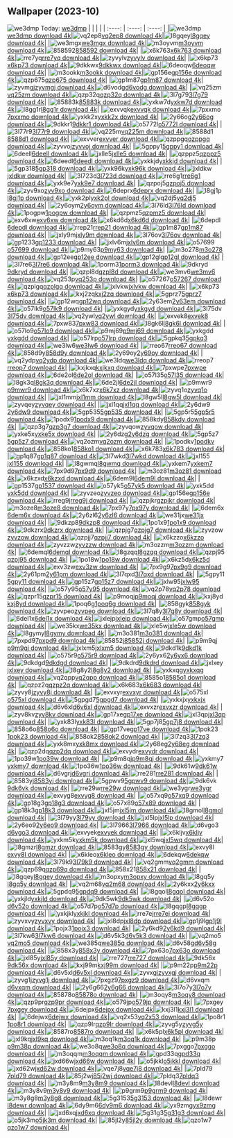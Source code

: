 ## Wallpaper (2023-10)
![we3dmp](https://w.wallhaven.cc/full/we/wallhaven-we3dmp.jpg) Today: [we3dmp](https://th.wallhaven.cc/small/we/we3dmp.jpg)
|      |      |      |
| :----: | :----: | :----: |
|![we3dmp](https://th.wallhaven.cc/small/we/we3dmp.jpg)[we3dmp download 4k](https://wallhaven.cc/w/we3dmp)|![vq2ep8](https://th.wallhaven.cc/small/vq/vq2ep8.jpg)[vq2ep8 download 4k](https://wallhaven.cc/w/vq2ep8)|![l8gqey](https://th.wallhaven.cc/small/l8/l8gqey.jpg)[l8gqey download 4k](https://wallhaven.cc/w/l8gqey)|
|![we3mgx](https://th.wallhaven.cc/small/we/we3mgx.jpg)[we3mgx download 4k](https://wallhaven.cc/w/we3mgx)|![m3oyvm](https://th.wallhaven.cc/small/m3/m3oyvm.jpg)[m3oyvm download 4k](https://wallhaven.cc/w/m3oyvm)|![858592](https://th.wallhaven.cc/small/85/858592.jpg)[858592 download 4k](https://wallhaven.cc/w/858592)|
|![x6k763](https://th.wallhaven.cc/small/x6/x6k763.jpg)[x6k763 download 4k](https://wallhaven.cc/w/x6k763)|![rre7yq](https://th.wallhaven.cc/small/rr/rre7yq.jpg)[rre7yq download 4k](https://wallhaven.cc/w/rre7yq)|![zyvylv](https://th.wallhaven.cc/small/zy/zyvylv.jpg)[zyvylv download 4k](https://wallhaven.cc/w/zyvylv)|
|![x6kp73](https://th.wallhaven.cc/small/x6/x6kp73.jpg)[x6kp73 download 4k](https://wallhaven.cc/w/x6kp73)|![9dkkwx](https://th.wallhaven.cc/small/9d/9dkkwx.jpg)[9dkkwx download 4k](https://wallhaven.cc/w/9dkkwx)|![6deoqw](https://th.wallhaven.cc/small/6d/6deoqw.jpg)[6deoqw download 4k](https://wallhaven.cc/w/6deoqw)|
|![m3ookk](https://th.wallhaven.cc/small/m3/m3ookk.jpg)[m3ookk download 4k](https://wallhaven.cc/w/m3ookk)|![gp156e](https://th.wallhaven.cc/small/gp/gp156e.jpg)[gp156e download 4k](https://wallhaven.cc/w/gp156e)|![qzp675](https://th.wallhaven.cc/small/qz/qzp675.jpg)[qzp675 download 4k](https://wallhaven.cc/w/qzp675)|
|![gp1m87](https://th.wallhaven.cc/small/gp/gp1m87.jpg)[gp1m87 download 4k](https://wallhaven.cc/w/gp1m87)|![zyvmgj](https://th.wallhaven.cc/small/zy/zyvmgj.jpg)[zyvmgj download 4k](https://wallhaven.cc/w/zyvmgj)|![d6vodg](https://th.wallhaven.cc/small/d6/d6vodg.jpg)[d6vodg download 4k](https://wallhaven.cc/w/d6vodg)|
|![vq25zm](https://th.wallhaven.cc/small/vq/vq25zm.jpg)[vq25zm download 4k](https://wallhaven.cc/w/vq25zm)|![qzp32q](https://th.wallhaven.cc/small/qz/qzp32q.jpg)[qzp32q download 4k](https://wallhaven.cc/w/qzp32q)|![3l7g79](https://th.wallhaven.cc/small/3l/3l7g79.jpg)[3l7g79 download 4k](https://wallhaven.cc/w/3l7g79)|
|![85883k](https://th.wallhaven.cc/small/85/85883k.jpg)[85883k download 4k](https://wallhaven.cc/w/85883k)|![yxkw7d](https://th.wallhaven.cc/small/yx/yxkw7d.jpg)[yxkw7d download 4k](https://wallhaven.cc/w/yxkw7d)|![l8gg1r](https://th.wallhaven.cc/small/l8/l8gg1r.jpg)[l8gg1r download 4k](https://wallhaven.cc/w/l8gg1r)|
|![exvvqk](https://th.wallhaven.cc/small/ex/exvvqk.jpg)[exvvqk download 4k](https://wallhaven.cc/w/exvvqk)|![7pxxmo](https://th.wallhaven.cc/small/7p/7pxxmo.jpg)[7pxxmo download 4k](https://wallhaven.cc/w/7pxxmo)|![yxkk2x](https://th.wallhaven.cc/small/yx/yxkk2x.jpg)[yxkk2x download 4k](https://wallhaven.cc/w/yxkk2x)|
|![2y66og](https://th.wallhaven.cc/small/2y/2y66og.jpg)[2y66og download 4k](https://wallhaven.cc/w/2y66og)|![9dkkr1](https://th.wallhaven.cc/small/9d/9dkkr1.jpg)[9dkkr1 download 4k](https://wallhaven.cc/w/9dkkr1)|![o5772l](https://th.wallhaven.cc/small/o5/o5772l.jpg)[o5772l download 4k](https://wallhaven.cc/w/o5772l)|
|![3l77r9](https://th.wallhaven.cc/small/3l/3l77r9.jpg)[3l77r9 download 4k](https://wallhaven.cc/w/3l77r9)|![vq225m](https://th.wallhaven.cc/small/vq/vq225m.jpg)[vq225m download 4k](https://wallhaven.cc/w/vq225m)|![8588d1](https://th.wallhaven.cc/small/85/8588d1.jpg)[8588d1 download 4k](https://wallhaven.cc/w/8588d1)|
|![exvver](https://th.wallhaven.cc/small/ex/exvver.jpg)[exvver download 4k](https://wallhaven.cc/w/exvver)|![qzppgq](https://th.wallhaven.cc/small/qz/qzppgq.jpg)[qzppgq download 4k](https://wallhaven.cc/w/qzppgq)|![zyvvoj](https://th.wallhaven.cc/small/zy/zyvvoj.jpg)[zyvvoj download 4k](https://wallhaven.cc/w/zyvvoj)|
|![5gppy1](https://th.wallhaven.cc/small/5g/5gppy1.jpg)[5gppy1 download 4k](https://wallhaven.cc/w/5gppy1)|![6deell](https://th.wallhaven.cc/small/6d/6deell.jpg)[6deell download 4k](https://wallhaven.cc/w/6deell)|![jxlle5](https://th.wallhaven.cc/small/jx/jxlle5.jpg)[jxlle5 download 4k](https://wallhaven.cc/w/jxlle5)|
|![qzppz5](https://th.wallhaven.cc/small/qz/qzppz5.jpg)[qzppz5 download 4k](https://wallhaven.cc/w/qzppz5)|![6deedl](https://th.wallhaven.cc/small/6d/6deedl.jpg)[6deedl download 4k](https://wallhaven.cc/w/6deedl)|![yxkkjd](https://th.wallhaven.cc/small/yx/yxkkjd.jpg)[yxkkjd download 4k](https://wallhaven.cc/w/yxkkjd)|
|![5gp318](https://th.wallhaven.cc/small/5g/5gp318.jpg)[5gp318 download 4k](https://wallhaven.cc/w/5gp318)|![yxk96k](https://th.wallhaven.cc/small/yx/yxk96k.jpg)[yxk96k download 4k](https://wallhaven.cc/w/yxk96k)|![jxldkw](https://th.wallhaven.cc/small/jx/jxldkw.jpg)[jxldkw download 4k](https://wallhaven.cc/w/jxldkw)|
|![3l723d](https://th.wallhaven.cc/small/3l/3l723d.jpg)[3l723d download 4k](https://wallhaven.cc/w/3l723d)|![rre6g1](https://th.wallhaven.cc/small/rr/rre6g1.jpg)[rre6g1 download 4k](https://wallhaven.cc/w/rre6g1)|![yxk9e7](https://th.wallhaven.cc/small/yx/yxk9e7.jpg)[yxk9e7 download 4k](https://wallhaven.cc/w/yxk9e7)|
|![qzpoj5](https://th.wallhaven.cc/small/qz/qzpoj5.jpg)[qzpoj5 download 4k](https://wallhaven.cc/w/qzpoj5)|![zyv9xo](https://th.wallhaven.cc/small/zy/zyv9xo.jpg)[zyv9xo download 4k](https://wallhaven.cc/w/zyv9xo)|![6deprx](https://th.wallhaven.cc/small/6d/6deprx.jpg)[6deprx download 4k](https://wallhaven.cc/w/6deprx)|
|![l8gj1p](https://th.wallhaven.cc/small/l8/l8gj1p.jpg)[l8gj1p download 4k](https://wallhaven.cc/w/l8gj1p)|![yxk2pl](https://th.wallhaven.cc/small/yx/yxk2pl.jpg)[yxk2pl download 4k](https://wallhaven.cc/w/yxk2pl)|![vq2dj5](https://th.wallhaven.cc/small/vq/vq2dj5.jpg)[vq2dj5 download 4k](https://wallhaven.cc/w/vq2dj5)|
|![2y6oym](https://th.wallhaven.cc/small/2y/2y6oym.jpg)[2y6oym download 4k](https://wallhaven.cc/w/2y6oym)|![3l76ld](https://th.wallhaven.cc/small/3l/3l76ld.jpg)[3l76ld download 4k](https://wallhaven.cc/w/3l76ld)|![1pogpw](https://th.wallhaven.cc/small/1p/1pogpw.jpg)[1pogpw download 4k](https://wallhaven.cc/w/1pogpw)|
|![qzpmz5](https://th.wallhaven.cc/small/qz/qzpmz5.jpg)[qzpmz5 download 4k](https://wallhaven.cc/w/qzpmz5)|![exv6xw](https://th.wallhaven.cc/small/ex/exv6xw.jpg)[exv6xw download 4k](https://wallhaven.cc/w/exv6xw)|![x6kd6d](https://th.wallhaven.cc/small/x6/x6kd6d.jpg)[x6kd6d download 4k](https://wallhaven.cc/w/x6kd6d)|
|![6depdl](https://th.wallhaven.cc/small/6d/6depdl.jpg)[6depdl download 4k](https://wallhaven.cc/w/6depdl)|![rrep21](https://th.wallhaven.cc/small/rr/rrep21.jpg)[rrep21 download 4k](https://wallhaven.cc/w/rrep21)|![gp1m87](https://th.wallhaven.cc/small/gp/gp1m87.jpg)[gp1m87 download 4k](https://wallhaven.cc/w/gp1m87)|
|![jxly9m](https://th.wallhaven.cc/small/jx/jxly9m.jpg)[jxly9m download 4k](https://wallhaven.cc/w/jxly9m)|![3l76ov](https://th.wallhaven.cc/small/3l/3l76ov.jpg)[3l76ov download 4k](https://wallhaven.cc/w/3l76ov)|![gp1233](https://th.wallhaven.cc/small/gp/gp1233.jpg)[gp1233 download 4k](https://wallhaven.cc/w/gp1233)|
|![jxlv6m](https://th.wallhaven.cc/small/jx/jxlv6m.jpg)[jxlv6m download 4k](https://wallhaven.cc/w/jxlv6m)|![o57699](https://th.wallhaven.cc/small/o5/o57699.jpg)[o57699 download 4k](https://wallhaven.cc/w/o57699)|![p9my63](https://th.wallhaven.cc/small/p9/p9my63.jpg)[p9my63 download 4k](https://wallhaven.cc/w/p9my63)|
|![m3o278](https://th.wallhaven.cc/small/m3/m3o278.jpg)[m3o278 download 4k](https://wallhaven.cc/w/m3o278)|![gp12ee](https://th.wallhaven.cc/small/gp/gp12ee.jpg)[gp12ee download 4k](https://wallhaven.cc/w/gp12ee)|![gp12gl](https://th.wallhaven.cc/small/gp/gp12gl.jpg)[gp12gl download 4k](https://wallhaven.cc/w/gp12gl)|
|![3l7re6](https://th.wallhaven.cc/small/3l/3l7re6.jpg)[3l7re6 download 4k](https://wallhaven.cc/w/3l7re6)|![1porm3](https://th.wallhaven.cc/small/1p/1porm3.jpg)[1porm3 download 4k](https://wallhaven.cc/w/1porm3)|![9dkryd](https://th.wallhaven.cc/small/9d/9dkryd.jpg)[9dkryd download 4k](https://wallhaven.cc/w/9dkryd)|
|![qzpl8d](https://th.wallhaven.cc/small/qz/qzpl8d.jpg)[qzpl8d download 4k](https://wallhaven.cc/w/qzpl8d)|![we3mv6](https://th.wallhaven.cc/small/we/we3mv6.jpg)[we3mv6 download 4k](https://wallhaven.cc/w/we3mv6)|![vq253p](https://th.wallhaven.cc/small/vq/vq253p.jpg)[vq253p download 4k](https://wallhaven.cc/w/vq253p)|
|![o57267](https://th.wallhaven.cc/small/o5/o57267.jpg)[o57267 download 4k](https://wallhaven.cc/w/o57267)|![qzplgq](https://th.wallhaven.cc/small/qz/qzplgq.jpg)[qzplgq download 4k](https://wallhaven.cc/w/qzplgq)|![jxlvkw](https://th.wallhaven.cc/small/jx/jxlvkw.jpg)[jxlvkw download 4k](https://wallhaven.cc/w/jxlvkw)|
|![x6kp73](https://th.wallhaven.cc/small/x6/x6kp73.jpg)[x6kp73 download 4k](https://wallhaven.cc/w/x6kp73)|![kxj2zq](https://th.wallhaven.cc/small/kx/kxj2zq.jpg)[kxj2zq download 4k](https://wallhaven.cc/w/kxj2zq)|![5gprz7](https://th.wallhaven.cc/small/5g/5gprz7.jpg)[5gprz7 download 4k](https://wallhaven.cc/w/5gprz7)|
|![gp12wq](https://th.wallhaven.cc/small/gp/gp12wq.jpg)[gp12wq download 4k](https://wallhaven.cc/w/gp12wq)|![2y63em](https://th.wallhaven.cc/small/2y/2y63em.jpg)[2y63em download 4k](https://wallhaven.cc/w/2y63em)|![o57lk9](https://th.wallhaven.cc/small/o5/o57lk9.jpg)[o57lk9 download 4k](https://wallhaven.cc/w/o57lk9)|
|![yxkgyd](https://th.wallhaven.cc/small/yx/yxkgyd.jpg)[yxkgyd download 4k](https://wallhaven.cc/w/yxkgyd)|![3l75dv](https://th.wallhaven.cc/small/3l/3l75dv.jpg)[3l75dv download 4k](https://wallhaven.cc/w/3l75dv)|![vq2ywl](https://th.wallhaven.cc/small/vq/vq2ywl.jpg)[vq2ywl download 4k](https://wallhaven.cc/w/vq2ywl)|
|![exvek8](https://th.wallhaven.cc/small/ex/exvek8.jpg)[exvek8 download 4k](https://wallhaven.cc/w/exvek8)|![7pxw83](https://th.wallhaven.cc/small/7p/7pxw83.jpg)[7pxw83 download 4k](https://wallhaven.cc/w/7pxw83)|![l8gk6l](https://th.wallhaven.cc/small/l8/l8gk6l.jpg)[l8gk6l download 4k](https://wallhaven.cc/w/l8gk6l)|
|![o57lo9](https://th.wallhaven.cc/small/o5/o57lo9.jpg)[o57lo9 download 4k](https://wallhaven.cc/w/o57lo9)|![p9mj69](https://th.wallhaven.cc/small/p9/p9mj69.jpg)[p9mj69 download 4k](https://wallhaven.cc/w/p9mj69)|![yxkgdd](https://th.wallhaven.cc/small/yx/yxkgdd.jpg)[yxkgdd download 4k](https://wallhaven.cc/w/yxkgdd)|
|![o57lrp](https://th.wallhaven.cc/small/o5/o57lrp.jpg)[o57lrp download 4k](https://wallhaven.cc/w/o57lrp)|![5gpkq3](https://th.wallhaven.cc/small/5g/5gpkq3.jpg)[5gpkq3 download 4k](https://wallhaven.cc/w/5gpkq3)|![we3lw6](https://th.wallhaven.cc/small/we/we3lw6.jpg)[we3lw6 download 4k](https://wallhaven.cc/w/we3lw6)|
|![rreo67](https://th.wallhaven.cc/small/rr/rreo67.jpg)[rreo67 download 4k](https://wallhaven.cc/w/rreo67)|![858d9y](https://th.wallhaven.cc/small/85/858d9y.jpg)[858d9y download 4k](https://wallhaven.cc/w/858d9y)|![2y69oy](https://th.wallhaven.cc/small/2y/2y69oy.jpg)[2y69oy download 4k](https://wallhaven.cc/w/2y69oy)|
|![vq2ydp](https://th.wallhaven.cc/small/vq/vq2ydp.jpg)[vq2ydp download 4k](https://wallhaven.cc/w/vq2ydp)|![we3ldq](https://th.wallhaven.cc/small/we/we3ldq.jpg)[we3ldq download 4k](https://wallhaven.cc/w/we3ldq)|![rreop7](https://th.wallhaven.cc/small/rr/rreop7.jpg)[rreop7 download 4k](https://wallhaven.cc/w/rreop7)|
|![kxjkxq](https://th.wallhaven.cc/small/kx/kxjkxq.jpg)[kxjkxq download 4k](https://wallhaven.cc/w/kxjkxq)|![7pxwpe](https://th.wallhaven.cc/small/7p/7pxwpe.jpg)[7pxwpe download 4k](https://wallhaven.cc/w/7pxwpe)|![6de2ol](https://th.wallhaven.cc/small/6d/6de2ol.jpg)[6de2ol download 4k](https://wallhaven.cc/w/6de2ol)|
|![o57l35](https://th.wallhaven.cc/small/o5/o57l35.jpg)[o57l35 download 4k](https://wallhaven.cc/w/o57l35)|![l8gk3q](https://th.wallhaven.cc/small/l8/l8gk3q.jpg)[l8gk3q download 4k](https://wallhaven.cc/w/l8gk3q)|![6de2jl](https://th.wallhaven.cc/small/6d/6de2jl.jpg)[6de2jl download 4k](https://wallhaven.cc/w/6de2jl)|
|![p9mwr9](https://th.wallhaven.cc/small/p9/p9mwr9.jpg)[p9mwr9 download 4k](https://wallhaven.cc/w/p9mwr9)|![x6k7xz](https://th.wallhaven.cc/small/x6/x6k7xz.jpg)[x6k7xz download 4k](https://wallhaven.cc/w/x6k7xz)|![zyvq1o](https://th.wallhaven.cc/small/zy/zyvq1o.jpg)[zyvq1o download 4k](https://wallhaven.cc/w/zyvq1o)|
|![jxl1mm](https://th.wallhaven.cc/small/jx/jxl1mm.jpg)[jxl1mm download 4k](https://wallhaven.cc/w/jxl1mm)|![l8gw5l](https://th.wallhaven.cc/small/l8/l8gw5l.jpg)[l8gw5l download 4k](https://wallhaven.cc/w/l8gw5l)|![zyvqey](https://th.wallhaven.cc/small/zy/zyvqey.jpg)[zyvqey download 4k](https://wallhaven.cc/w/zyvqey)|
|![jxl1qq](https://th.wallhaven.cc/small/jx/jxl1qq.jpg)[jxl1qq download 4k](https://wallhaven.cc/w/jxl1qq)|![2y6dw9](https://th.wallhaven.cc/small/2y/2y6dw9.jpg)[2y6dw9 download 4k](https://wallhaven.cc/w/2y6dw9)|![5gp535](https://th.wallhaven.cc/small/5g/5gp535.jpg)[5gp535 download 4k](https://wallhaven.cc/w/5gp535)|
|![5gp5r5](https://th.wallhaven.cc/small/5g/5gp5r5.jpg)[5gp5r5 download 4k](https://wallhaven.cc/w/5gp5r5)|![1podx9](https://th.wallhaven.cc/small/1p/1podx9.jpg)[1podx9 download 4k](https://wallhaven.cc/w/1podx9)|![858kdy](https://th.wallhaven.cc/small/85/858kdy.jpg)[858kdy download 4k](https://wallhaven.cc/w/858kdy)|
|![qzp3g7](https://th.wallhaven.cc/small/qz/qzp3g7.jpg)[qzp3g7 download 4k](https://wallhaven.cc/w/qzp3g7)|![zyvqow](https://th.wallhaven.cc/small/zy/zyvqow.jpg)[zyvqow download 4k](https://wallhaven.cc/w/zyvqow)|![yxke5x](https://th.wallhaven.cc/small/yx/yxke5x.jpg)[yxke5x download 4k](https://wallhaven.cc/w/yxke5x)|
|![2y6dzg](https://th.wallhaven.cc/small/2y/2y6dzg.jpg)[2y6dzg download 4k](https://wallhaven.cc/w/2y6dzg)|![5gp5z7](https://th.wallhaven.cc/small/5g/5gp5z7.jpg)[5gp5z7 download 4k](https://wallhaven.cc/w/5gp5z7)|![vq2ozm](https://th.wallhaven.cc/small/vq/vq2ozm.jpg)[vq2ozm download 4k](https://wallhaven.cc/w/vq2ozm)|
|![1podkv](https://th.wallhaven.cc/small/1p/1podkv.jpg)[1podkv download 4k](https://wallhaven.cc/w/1podkv)|![858ko1](https://th.wallhaven.cc/small/85/858ko1.jpg)[858ko1 download 4k](https://wallhaven.cc/w/858ko1)|![x6k783](https://th.wallhaven.cc/small/x6/x6k783.jpg)[x6k783 download 4k](https://wallhaven.cc/w/x6k783)|
|![gp1q87](https://th.wallhaven.cc/small/gp/gp1q87.jpg)[gp1q87 download 4k](https://wallhaven.cc/w/gp1q87)|![3l7wkd](https://th.wallhaven.cc/small/3l/3l7wkd.jpg)[3l7wkd download 4k](https://wallhaven.cc/w/3l7wkd)|![jxl155](https://th.wallhaven.cc/small/jx/jxl155.jpg)[jxl155 download 4k](https://wallhaven.cc/w/jxl155)|
|![l8gwmq](https://th.wallhaven.cc/small/l8/l8gwmq.jpg)[l8gwmq download 4k](https://wallhaven.cc/w/l8gwmq)|![yxkem7](https://th.wallhaven.cc/small/yx/yxkem7.jpg)[yxkem7 download 4k](https://wallhaven.cc/w/yxkem7)|![7px9d9](https://th.wallhaven.cc/small/7p/7px9d9.jpg)[7px9d9 download 4k](https://wallhaven.cc/w/7px9d9)|
|![m3oz81](https://th.wallhaven.cc/small/m3/m3oz81.jpg)[m3oz81 download 4k](https://wallhaven.cc/w/m3oz81)|![x6kzxd](https://th.wallhaven.cc/small/x6/x6kzxd.jpg)[x6kzxd download 4k](https://wallhaven.cc/w/x6kzxd)|![6dem9l](https://th.wallhaven.cc/small/6d/6dem9l.jpg)[6dem9l download 4k](https://wallhaven.cc/w/6dem9l)|
|![gp1537](https://th.wallhaven.cc/small/gp/gp1537.jpg)[gp1537 download 4k](https://wallhaven.cc/w/gp1537)|![o57yk5](https://th.wallhaven.cc/small/o5/o57yk5.jpg)[o57yk5 download 4k](https://wallhaven.cc/w/o57yk5)|![yxk5dd](https://th.wallhaven.cc/small/yx/yxk5dd.jpg)[yxk5dd download 4k](https://wallhaven.cc/w/yxk5dd)|
|![zyvzeo](https://th.wallhaven.cc/small/zy/zyvzeo.jpg)[zyvzeo download 4k](https://wallhaven.cc/w/zyvzeo)|![gp156e](https://th.wallhaven.cc/small/gp/gp156e.jpg)[gp156e download 4k](https://wallhaven.cc/w/gp156e)|![rreg9j](https://th.wallhaven.cc/small/rr/rreg9j.jpg)[rreg9j download 4k](https://wallhaven.cc/w/rreg9j)|
|![qzpjkr](https://th.wallhaven.cc/small/qz/qzpjkr.jpg)[qzpjkr download 4k](https://wallhaven.cc/w/qzpjkr)|![m3oze8](https://th.wallhaven.cc/small/m3/m3oze8.jpg)[m3oze8 download 4k](https://wallhaven.cc/w/m3oze8)|![7px97y](https://th.wallhaven.cc/small/7p/7px97y.jpg)[7px97y download 4k](https://wallhaven.cc/w/7px97y)|
|![6dem6x](https://th.wallhaven.cc/small/6d/6dem6x.jpg)[6dem6x download 4k](https://wallhaven.cc/w/6dem6x)|![2y6zl6](https://th.wallhaven.cc/small/2y/2y6zl6.jpg)[2y6zl6 download 4k](https://wallhaven.cc/w/2y6zl6)|![we31jx](https://th.wallhaven.cc/small/we/we31jx.jpg)[we31jx download 4k](https://wallhaven.cc/w/we31jx)|
|![9dkzp8](https://th.wallhaven.cc/small/9d/9dkzp8.jpg)[9dkzp8 download 4k](https://wallhaven.cc/w/9dkzp8)|![1po1x9](https://th.wallhaven.cc/small/1p/1po1x9.jpg)[1po1x9 download 4k](https://wallhaven.cc/w/1po1x9)|![9dkzrx](https://th.wallhaven.cc/small/9d/9dkzrx.jpg)[9dkzrx download 4k](https://wallhaven.cc/w/9dkzrx)|
|![qzpjg7](https://th.wallhaven.cc/small/qz/qzpjg7.jpg)[qzpjg7 download 4k](https://wallhaven.cc/w/qzpjg7)|![zyvzow](https://th.wallhaven.cc/small/zy/zyvzow.jpg)[zyvzow download 4k](https://wallhaven.cc/w/zyvzow)|![qzpjj7](https://th.wallhaven.cc/small/qz/qzpjj7.jpg)[qzpjj7 download 4k](https://wallhaven.cc/w/qzpjj7)|
|![x6kzzo](https://th.wallhaven.cc/small/x6/x6kzzo.jpg)[x6kzzo download 4k](https://wallhaven.cc/w/x6kzzo)|![zyvzzw](https://th.wallhaven.cc/small/zy/zyvzzw.jpg)[zyvzzw download 4k](https://wallhaven.cc/w/zyvzzw)|![m3ozzm](https://th.wallhaven.cc/small/m3/m3ozzm.jpg)[m3ozzm download 4k](https://wallhaven.cc/w/m3ozzm)|
|![6demql](https://th.wallhaven.cc/small/6d/6demql.jpg)[6demql download 4k](https://wallhaven.cc/w/6demql)|![l8gzqq](https://th.wallhaven.cc/small/l8/l8gzqq.jpg)[l8gzqq download 4k](https://wallhaven.cc/w/l8gzqq)|![qzpj95](https://th.wallhaven.cc/small/qz/qzpj95.jpg)[qzpj95 download 4k](https://wallhaven.cc/w/qzpj95)|
|![1po18w](https://th.wallhaven.cc/small/1p/1po18w.jpg)[1po18w download 4k](https://wallhaven.cc/w/1po18w)|![x6kz5d](https://th.wallhaven.cc/small/x6/x6kz5d.jpg)[x6kz5d download 4k](https://wallhaven.cc/w/x6kz5d)|![exv3zw](https://th.wallhaven.cc/small/ex/exv3zw.jpg)[exv3zw download 4k](https://wallhaven.cc/w/exv3zw)|
|![7px9g9](https://th.wallhaven.cc/small/7p/7px9g9.jpg)[7px9g9 download 4k](https://wallhaven.cc/w/7px9g9)|![2y61pm](https://th.wallhaven.cc/small/2y/2y61pm.jpg)[2y61pm download 4k](https://wallhaven.cc/w/2y61pm)|![3l7qxd](https://th.wallhaven.cc/small/3l/3l7qxd.jpg)[3l7qxd download 4k](https://wallhaven.cc/w/3l7qxd)|
|![5gpy11](https://th.wallhaven.cc/small/5g/5gpy11.jpg)[5gpy11 download 4k](https://wallhaven.cc/w/5gpy11)|![gp15z7](https://th.wallhaven.cc/small/gp/gp15z7.jpg)[gp15z7 download 4k](https://wallhaven.cc/w/gp15z7)|![jxlw95](https://th.wallhaven.cc/small/jx/jxlw95.jpg)[jxlw95 download 4k](https://wallhaven.cc/w/jxlw95)|
|![o57y95](https://th.wallhaven.cc/small/o5/o57y95.jpg)[o57y95 download 4k](https://wallhaven.cc/w/o57y95)|![vq2p78](https://th.wallhaven.cc/small/vq/vq2p78.jpg)[vq2p78 download 4k](https://wallhaven.cc/w/vq2p78)|![qzpr15](https://th.wallhaven.cc/small/qz/qzpr15.jpg)[qzpr15 download 4k](https://wallhaven.cc/w/qzpr15)|
|![p9moqj](https://th.wallhaven.cc/small/p9/p9moqj.jpg)[p9moqj download 4k](https://wallhaven.cc/w/p9moqj)|![kxj8yd](https://th.wallhaven.cc/small/kx/kxj8yd.jpg)[kxj8yd download 4k](https://wallhaven.cc/w/kxj8yd)|![1poq6g](https://th.wallhaven.cc/small/1p/1poq6g.jpg)[1poq6g download 4k](https://wallhaven.cc/w/1poq6g)|
|![858gyk](https://th.wallhaven.cc/small/85/858gyk.jpg)[858gyk download 4k](https://wallhaven.cc/w/858gyk)|![zyvpeo](https://th.wallhaven.cc/small/zy/zyvpeo.jpg)[zyvpeo download 4k](https://wallhaven.cc/w/zyvpeo)|![3l7q8y](https://th.wallhaven.cc/small/3l/3l7q8y.jpg)[3l7q8y download 4k](https://wallhaven.cc/w/3l7q8y)|
|![6del1x](https://th.wallhaven.cc/small/6d/6del1x.jpg)[6del1x download 4k](https://wallhaven.cc/w/6del1x)|![jxlejp](https://th.wallhaven.cc/small/jx/jxlejp.jpg)[jxlejp download 4k](https://wallhaven.cc/w/jxlejp)|![o57gmp](https://th.wallhaven.cc/small/o5/o57gmp.jpg)[o57gmp download 4k](https://wallhaven.cc/w/o57gmp)|
|![we35kx](https://th.wallhaven.cc/small/we/we35kx.jpg)[we35kx download 4k](https://wallhaven.cc/w/we35kx)|![jxle5w](https://th.wallhaven.cc/small/jx/jxle5w.jpg)[jxle5w download 4k](https://wallhaven.cc/w/jxle5w)|![l8gymy](https://th.wallhaven.cc/small/l8/l8gymy.jpg)[l8gymy download 4k](https://wallhaven.cc/w/l8gymy)|
|![m3o381](https://th.wallhaven.cc/small/m3/m3o381.jpg)[m3o381 download 4k](https://wallhaven.cc/w/m3o381)|![7pxpd9](https://th.wallhaven.cc/small/7p/7pxpd9.jpg)[7pxpd9 download 4k](https://wallhaven.cc/w/7pxpd9)|![85852j](https://th.wallhaven.cc/small/85/85852j.jpg)[85852j download 4k](https://wallhaven.cc/w/85852j)|
|![p9m9qj](https://th.wallhaven.cc/small/p9/p9m9qj.jpg)[p9m9qj download 4k](https://wallhaven.cc/w/p9m9qj)|![jxlxm5](https://th.wallhaven.cc/small/jx/jxlxm5.jpg)[jxlxm5 download 4k](https://wallhaven.cc/w/jxlxm5)|![9dkd1k](https://th.wallhaven.cc/small/9d/9dkd1k.jpg)[9dkd1k download 4k](https://wallhaven.cc/w/9dkd1k)|
|![o575r9](https://th.wallhaven.cc/small/o5/o575r9.jpg)[o575r9 download 4k](https://wallhaven.cc/w/o575r9)|![2y6yx6](https://th.wallhaven.cc/small/2y/2y6yx6.jpg)[2y6yx6 download 4k](https://wallhaven.cc/w/2y6yx6)|![9dkdgd](https://th.wallhaven.cc/small/9d/9dkdgd.jpg)[9dkdgd download 4k](https://wallhaven.cc/w/9dkdgd)|
|![9dkdrd](https://th.wallhaven.cc/small/9d/9dkdrd.jpg)[9dkdrd download 4k](https://wallhaven.cc/w/9dkdrd)|![jxlxey](https://th.wallhaven.cc/small/jx/jxlxey.jpg)[jxlxey download 4k](https://wallhaven.cc/w/jxlxey)|![l8g8y2](https://th.wallhaven.cc/small/l8/l8g8y2.jpg)[l8g8y2 download 4k](https://wallhaven.cc/w/l8g8y2)|
|![yxkxqg](https://th.wallhaven.cc/small/yx/yxkxqg.jpg)[yxkxqg download 4k](https://wallhaven.cc/w/yxkxqg)|![vq2qpp](https://th.wallhaven.cc/small/vq/vq2qpp.jpg)[vq2qpp download 4k](https://wallhaven.cc/w/vq2qpp)|![8585o1](https://th.wallhaven.cc/small/85/8585o1.jpg)[8585o1 download 4k](https://wallhaven.cc/w/8585o1)|
|![qzpz2q](https://th.wallhaven.cc/small/qz/qzpz2q.jpg)[qzpz2q download 4k](https://wallhaven.cc/w/qzpz2q)|![x6k683](https://th.wallhaven.cc/small/x6/x6k683.jpg)[x6k683 download 4k](https://wallhaven.cc/w/x6k683)|![zyvy8j](https://th.wallhaven.cc/small/zy/zyvy8j.jpg)[zyvy8j download 4k](https://wallhaven.cc/w/zyvy8j)|
|![exvxyr](https://th.wallhaven.cc/small/ex/exvxyr.jpg)[exvxyr download 4k](https://wallhaven.cc/w/exvxyr)|![o575xl](https://th.wallhaven.cc/small/o5/o575xl.jpg)[o575xl download 4k](https://wallhaven.cc/w/o575xl)|![5gpgd7](https://th.wallhaven.cc/small/5g/5gpgd7.jpg)[5gpgd7 download 4k](https://wallhaven.cc/w/5gpgd7)|
|![yxkxjx](https://th.wallhaven.cc/small/yx/yxkxjx.jpg)[yxkxjx download 4k](https://wallhaven.cc/w/yxkxjx)|![d6v6xl](https://th.wallhaven.cc/small/d6/d6v6xl.jpg)[d6v6xl download 4k](https://wallhaven.cc/w/d6v6xl)|![exvxzr](https://th.wallhaven.cc/small/ex/exvxzr.jpg)[exvxzr download 4k](https://wallhaven.cc/w/exvxzr)|
|![zyv8kv](https://th.wallhaven.cc/small/zy/zyv8kv.jpg)[zyv8kv download 4k](https://wallhaven.cc/w/zyv8kv)|![gp17xe](https://th.wallhaven.cc/small/gp/gp17xe.jpg)[gp17xe download 4k](https://wallhaven.cc/w/gp17xe)|![jxl3qp](https://th.wallhaven.cc/small/jx/jxl3qp.jpg)[jxl3qp download 4k](https://wallhaven.cc/w/jxl3qp)|
|![yxk83l](https://th.wallhaven.cc/small/yx/yxk83l.jpg)[yxk83l download 4k](https://wallhaven.cc/w/yxk83l)|![5gp7j8](https://th.wallhaven.cc/small/5g/5gp7j8.jpg)[5gp7j8 download 4k](https://wallhaven.cc/w/5gp7j8)|![858o6o](https://th.wallhaven.cc/small/85/858o6o.jpg)[858o6o download 4k](https://wallhaven.cc/w/858o6o)|
|![gp17ve](https://th.wallhaven.cc/small/gp/gp17ve.jpg)[gp17ve download 4k](https://wallhaven.cc/w/gp17ve)|![1pok23](https://th.wallhaven.cc/small/1p/1pok23.jpg)[1pok23 download 4k](https://wallhaven.cc/w/1pok23)|![858ok2](https://th.wallhaven.cc/small/85/858ok2.jpg)[858ok2 download 4k](https://wallhaven.cc/w/858ok2)|
|![3l7zq3](https://th.wallhaven.cc/small/3l/3l7zq3.jpg)[3l7zq3 download 4k](https://wallhaven.cc/w/3l7zq3)|![yxk8mx](https://th.wallhaven.cc/small/yx/yxk8mx.jpg)[yxk8mx download 4k](https://wallhaven.cc/w/yxk8mx)|![2y68eg](https://th.wallhaven.cc/small/2y/2y68eg.jpg)[2y68eg download 4k](https://wallhaven.cc/w/2y68eg)|
|![qzp2dq](https://th.wallhaven.cc/small/qz/qzp2dq.jpg)[qzp2dq download 4k](https://wallhaven.cc/w/qzp2dq)|![exvydr](https://th.wallhaven.cc/small/ex/exvydr.jpg)[exvydr download 4k](https://wallhaven.cc/w/exvydr)|![1po39w](https://th.wallhaven.cc/small/1p/1po39w.jpg)[1po39w download 4k](https://wallhaven.cc/w/1po39w)|
|![p9m8qj](https://th.wallhaven.cc/small/p9/p9m8qj.jpg)[p9m8qj download 4k](https://wallhaven.cc/w/p9m8qj)|![yxkmy7](https://th.wallhaven.cc/small/yx/yxkmy7.jpg)[yxkmy7 download 4k](https://wallhaven.cc/w/yxkmy7)|![1po36w](https://th.wallhaven.cc/small/1p/1po36w.jpg)[1po36w download 4k](https://wallhaven.cc/w/1po36w)|
|![9dk61w](https://th.wallhaven.cc/small/9d/9dk61w.jpg)[9dk61w download 4k](https://wallhaven.cc/w/9dk61w)|![d6vgrj](https://th.wallhaven.cc/small/d6/d6vgrj.jpg)[d6vgrj download 4k](https://wallhaven.cc/w/d6vgrj)|![rre281](https://th.wallhaven.cc/small/rr/rre281.jpg)[rre281 download 4k](https://wallhaven.cc/w/rre281)|
|![8583yj](https://th.wallhaven.cc/small/85/8583yj.jpg)[8583yj download 4k](https://wallhaven.cc/w/8583yj)|![5gpwv9](https://th.wallhaven.cc/small/5g/5gpwv9.jpg)[5gpwv9 download 4k](https://wallhaven.cc/w/5gpwv9)|![9dk6vk](https://th.wallhaven.cc/small/9d/9dk6vk.jpg)[9dk6vk download 4k](https://wallhaven.cc/w/9dk6vk)|
|![rre29w](https://th.wallhaven.cc/small/rr/rre29w.jpg)[rre29w download 4k](https://wallhaven.cc/w/rre29w)|![we3ygr](https://th.wallhaven.cc/small/we/we3ygr.jpg)[we3ygr download 4k](https://wallhaven.cc/w/we3ygr)|![exvyg8](https://th.wallhaven.cc/small/ex/exvyg8.jpg)[exvyg8 download 4k](https://wallhaven.cc/w/exvyg8)|
|![o57xq9](https://th.wallhaven.cc/small/o5/o57xq9.jpg)[o57xq9 download 4k](https://wallhaven.cc/w/o57xq9)|![gp18g3](https://th.wallhaven.cc/small/gp/gp18g3.jpg)[gp18g3 download 4k](https://wallhaven.cc/w/gp18g3)|![o57x89](https://th.wallhaven.cc/small/o5/o57x89.jpg)[o57x89 download 4k](https://wallhaven.cc/w/o57x89)|
|![gp18k3](https://th.wallhaven.cc/small/gp/gp18k3.jpg)[gp18k3 download 4k](https://wallhaven.cc/w/gp18k3)|![jxl5jm](https://th.wallhaven.cc/small/jx/jxl5jm.jpg)[jxl5jm download 4k](https://wallhaven.cc/w/jxl5jm)|![l8gmol](https://th.wallhaven.cc/small/l8/l8gmol.jpg)[l8gmol download 4k](https://wallhaven.cc/w/l8gmol)|
|![3l79yy](https://th.wallhaven.cc/small/3l/3l79yy.jpg)[3l79yy download 4k](https://wallhaven.cc/w/3l79yy)|![jxl5lp](https://th.wallhaven.cc/small/jx/jxl5lp.jpg)[jxl5lp download 4k](https://wallhaven.cc/w/jxl5lp)|![2y6eo9](https://th.wallhaven.cc/small/2y/2y6eo9.jpg)[2y6eo9 download 4k](https://wallhaven.cc/w/2y6eo9)|
|![3l7966](https://th.wallhaven.cc/small/3l/3l7966.jpg)[3l7966 download 4k](https://wallhaven.cc/w/3l7966)|![d6vgo3](https://th.wallhaven.cc/small/d6/d6vgo3.jpg)[d6vgo3 download 4k](https://wallhaven.cc/w/d6vgo3)|![exvyek](https://th.wallhaven.cc/small/ex/exvyek.jpg)[exvyek download 4k](https://wallhaven.cc/w/exvyek)|
|![x6kljv](https://th.wallhaven.cc/small/x6/x6kljv.jpg)[x6kljv download 4k](https://wallhaven.cc/w/x6kljv)|![yxkm5k](https://th.wallhaven.cc/small/yx/yxkm5k.jpg)[yxkm5k download 4k](https://wallhaven.cc/w/yxkm5k)|![jxl5wq](https://th.wallhaven.cc/small/jx/jxl5wq.jpg)[jxl5wq download 4k](https://wallhaven.cc/w/jxl5wq)|
|![l8gmzr](https://th.wallhaven.cc/small/l8/l8gmzr.jpg)[l8gmzr download 4k](https://wallhaven.cc/w/l8gmzr)|![8583gy](https://th.wallhaven.cc/small/85/8583gy.jpg)[8583gy download 4k](https://wallhaven.cc/w/8583gy)|![exvy8l](https://th.wallhaven.cc/small/ex/exvy8l.jpg)[exvy8l download 4k](https://wallhaven.cc/w/exvy8l)|
|![x6kleo](https://th.wallhaven.cc/small/x6/x6kleo.jpg)[x6kleo download 4k](https://wallhaven.cc/w/x6kleo)|![6dekqw](https://th.wallhaven.cc/small/6d/6dekqw.jpg)[6dekqw download 4k](https://wallhaven.cc/w/6dekqw)|![3l79k9](https://th.wallhaven.cc/small/3l/3l79k9.jpg)[3l79k9 download 4k](https://wallhaven.cc/w/3l79k9)|
|![vq2gmm](https://th.wallhaven.cc/small/vq/vq2gmm.jpg)[vq2gmm download 4k](https://wallhaven.cc/w/vq2gmm)|![qzp69q](https://th.wallhaven.cc/small/qz/qzp69q.jpg)[qzp69q download 4k](https://wallhaven.cc/w/qzp69q)|![858x21](https://th.wallhaven.cc/small/85/858x21.jpg)[858x21 download 4k](https://wallhaven.cc/w/858x21)|
|![l8gqey](https://th.wallhaven.cc/small/l8/l8gqey.jpg)[l8gqey download 4k](https://wallhaven.cc/w/l8gqey)|![m3opxy](https://th.wallhaven.cc/small/m3/m3opxy.jpg)[m3opxy download 4k](https://wallhaven.cc/w/m3opxy)|![l8gq5y](https://th.wallhaven.cc/small/l8/l8gq5y.jpg)[l8gq5y download 4k](https://wallhaven.cc/w/l8gq5y)|
|![vq2m68](https://th.wallhaven.cc/small/vq/vq2m68.jpg)[vq2m68 download 4k](https://wallhaven.cc/w/vq2m68)|![2y6kxx](https://th.wallhaven.cc/small/2y/2y6kxx.jpg)[2y6kxx download 4k](https://wallhaven.cc/w/2y6kxx)|![5gpdq9](https://th.wallhaven.cc/small/5g/5gpdq9.jpg)[5gpdq9 download 4k](https://wallhaven.cc/w/5gpdq9)|
|![l8gqol](https://th.wallhaven.cc/small/l8/l8gqol.jpg)[l8gqol download 4k](https://wallhaven.cc/w/l8gqol)|![yxkjld](https://th.wallhaven.cc/small/yx/yxkjld.jpg)[yxkjld download 4k](https://wallhaven.cc/w/yxkjld)|![9dk5wk](https://th.wallhaven.cc/small/9d/9dk5wk.jpg)[9dk5wk download 4k](https://wallhaven.cc/w/9dk5wk)|
|![d6v52o](https://th.wallhaven.cc/small/d6/d6v52o.jpg)[d6v52o download 4k](https://wallhaven.cc/w/d6v52o)|![o57d7p](https://th.wallhaven.cc/small/o5/o57d7p.jpg)[o57d7p download 4k](https://wallhaven.cc/w/o57d7p)|![l8gqgp](https://th.wallhaven.cc/small/l8/l8gqgp.jpg)[l8gqgp download 4k](https://wallhaven.cc/w/l8gqgp)|
|![yxkjkl](https://th.wallhaven.cc/small/yx/yxkjkl.jpg)[yxkjkl download 4k](https://wallhaven.cc/w/yxkjkl)|![rre7ej](https://th.wallhaven.cc/small/rr/rre7ej.jpg)[rre7ej download 4k](https://wallhaven.cc/w/rre7ej)|![zyvxvy](https://th.wallhaven.cc/small/zy/zyvxvy.jpg)[zyvxvy download 4k](https://wallhaven.cc/w/zyvxvy)|
|![jxl8dp](https://th.wallhaven.cc/small/jx/jxl8dp.jpg)[jxl8dp download 4k](https://wallhaven.cc/w/jxl8dp)|![gp1j9l](https://th.wallhaven.cc/small/gp/gp1j9l.jpg)[gp1j9l download 4k](https://wallhaven.cc/w/gp1j9l)|![1pojx3](https://th.wallhaven.cc/small/1p/1pojx3.jpg)[1pojx3 download 4k](https://wallhaven.cc/w/1pojx3)|
|![2y6kd9](https://th.wallhaven.cc/small/2y/2y6kd9.jpg)[2y6kd9 download 4k](https://wallhaven.cc/w/2y6kd9)|![3l7kw6](https://th.wallhaven.cc/small/3l/3l7kw6.jpg)[3l7kw6 download 4k](https://wallhaven.cc/w/3l7kw6)|![d6v5k3](https://th.wallhaven.cc/small/d6/d6v5k3.jpg)[d6v5k3 download 4k](https://wallhaven.cc/w/d6v5k3)|
|![vq2mo5](https://th.wallhaven.cc/small/vq/vq2mo5.jpg)[vq2mo5 download 4k](https://wallhaven.cc/w/vq2mo5)|![we385q](https://th.wallhaven.cc/small/we/we385q.jpg)[we385q download 4k](https://wallhaven.cc/w/we385q)|![d6v58g](https://th.wallhaven.cc/small/d6/d6v58g.jpg)[d6v58g download 4k](https://wallhaven.cc/w/d6v58g)|
|![858x3y](https://th.wallhaven.cc/small/85/858x3y.jpg)[858x3y download 4k](https://wallhaven.cc/w/858x3y)|![7px63o](https://th.wallhaven.cc/small/7p/7px63o.jpg)[7px63o download 4k](https://wallhaven.cc/w/7px63o)|![jxl85y](https://th.wallhaven.cc/small/jx/jxl85y.jpg)[jxl85y download 4k](https://wallhaven.cc/w/jxl85y)|
|![rre727](https://th.wallhaven.cc/small/rr/rre727.jpg)[rre727 download 4k](https://wallhaven.cc/w/rre727)|![9dk56x](https://th.wallhaven.cc/small/9d/9dk56x.jpg)[9dk56x download 4k](https://wallhaven.cc/w/9dk56x)|![kxj99m](https://th.wallhaven.cc/small/kx/kxj99m.jpg)[kxj99m download 4k](https://wallhaven.cc/w/kxj99m)|
|![p9m22p](https://th.wallhaven.cc/small/p9/p9m22p.jpg)[p9m22p download 4k](https://wallhaven.cc/w/p9m22p)|![d6v5xl](https://th.wallhaven.cc/small/d6/d6v5xl.jpg)[d6v5xl download 4k](https://wallhaven.cc/w/d6v5xl)|![zyvxgj](https://th.wallhaven.cc/small/zy/zyvxgj.jpg)[zyvxgj download 4k](https://wallhaven.cc/w/zyvxgj)|
|![zyvg1j](https://th.wallhaven.cc/small/zy/zyvg1j.jpg)[zyvg1j download 4k](https://wallhaven.cc/w/zyvg1j)|![7pxgz9](https://th.wallhaven.cc/small/7p/7pxgz9.jpg)[7pxgz9 download 4k](https://wallhaven.cc/w/7pxgz9)|![d6vxqm](https://th.wallhaven.cc/small/d6/d6vxqm.jpg)[d6vxqm download 4k](https://wallhaven.cc/w/d6vxqm)|
|![2y6g66](https://th.wallhaven.cc/small/2y/2y6g66.jpg)[2y6g66 download 4k](https://wallhaven.cc/w/2y6g66)|![3l7o7y](https://th.wallhaven.cc/small/3l/3l7o7y.jpg)[3l7o7y download 4k](https://wallhaven.cc/w/3l7o7y)|![85878o](https://th.wallhaven.cc/small/85/85878o.jpg)[85878o download 4k](https://wallhaven.cc/w/85878o)|
|![m3oqy8](https://th.wallhaven.cc/small/m3/m3oqy8.jpg)[m3oqy8 download 4k](https://wallhaven.cc/w/m3oqy8)|![qzp9pr](https://th.wallhaven.cc/small/qz/qzp9pr.jpg)[qzp9pr download 4k](https://wallhaven.cc/w/qzp9pr)|![o579jp](https://th.wallhaven.cc/small/o5/o579jp.jpg)[o579jp download 4k](https://wallhaven.cc/w/o579jp)|
|![7pxgey](https://th.wallhaven.cc/small/7p/7pxgey.jpg)[7pxgey download 4k](https://wallhaven.cc/w/7pxgey)|![6dejpx](https://th.wallhaven.cc/small/6d/6dejpx.jpg)[6dejpx download 4k](https://wallhaven.cc/w/6dejpx)|![kxj3l1](https://th.wallhaven.cc/small/kx/kxj3l1.jpg)[kxj3l1 download 4k](https://wallhaven.cc/w/kxj3l1)|
|![6dejwx](https://th.wallhaven.cc/small/6d/6dejwx.jpg)[6dejwx download 4k](https://wallhaven.cc/w/6dejwx)|![vq2x53](https://th.wallhaven.cc/small/vq/vq2x53.jpg)[vq2x53 download 4k](https://wallhaven.cc/w/vq2x53)|![1po8r1](https://th.wallhaven.cc/small/1p/1po8r1.jpg)[1po8r1 download 4k](https://wallhaven.cc/w/1po8r1)|
|![qzp9lr](https://th.wallhaven.cc/small/qz/qzp9lr.jpg)[qzp9lr download 4k](https://wallhaven.cc/w/qzp9lr)|![zyvg5y](https://th.wallhaven.cc/small/zy/zyvg5y.jpg)[zyvg5y download 4k](https://wallhaven.cc/w/zyvg5y)|![8587ro](https://th.wallhaven.cc/small/85/8587ro.jpg)[8587ro download 4k](https://wallhaven.cc/w/8587ro)|
|![x6k5pl](https://th.wallhaven.cc/small/x6/x6k5pl.jpg)[x6k5pl download 4k](https://wallhaven.cc/w/x6k5pl)|![jxl9kq](https://th.wallhaven.cc/small/jx/jxl9kq.jpg)[jxl9kq download 4k](https://wallhaven.cc/w/jxl9kq)|![m3oq1k](https://th.wallhaven.cc/small/m3/m3oq1k.jpg)[m3oq1k download 4k](https://wallhaven.cc/w/m3oq1k)|
|![p9m38p](https://th.wallhaven.cc/small/p9/p9m38p.jpg)[p9m38p download 4k](https://wallhaven.cc/w/p9m38p)|![we3o8q](https://th.wallhaven.cc/small/we/we3o8q.jpg)[we3o8q download 4k](https://wallhaven.cc/w/we3o8q)|![7pxggo](https://th.wallhaven.cc/small/7p/7pxggo.jpg)[7pxggo download 4k](https://wallhaven.cc/w/7pxggo)|
|![m3oqqm](https://th.wallhaven.cc/small/m3/m3oqqm.jpg)[m3oqqm download 4k](https://wallhaven.cc/w/m3oqqm)|![gpd33q](https://th.wallhaven.cc/small/gp/gpd33q.jpg)[gpd33q download 4k](https://wallhaven.cc/w/gpd33q)|![jxd66w](https://th.wallhaven.cc/small/jx/jxd66w.jpg)[jxd66w download 4k](https://wallhaven.cc/w/jxd66w)|
|![o5jkkl](https://th.wallhaven.cc/small/o5/o5jkkl.jpg)[o5jkkl download 4k](https://wallhaven.cc/w/o5jkkl)|![jxd62w](https://th.wallhaven.cc/small/jx/jxd62w.jpg)[jxd62w download 4k](https://wallhaven.cc/w/jxd62w)|![vqe7j8](https://th.wallhaven.cc/small/vq/vqe7j8.jpg)[vqe7j8 download 4k](https://wallhaven.cc/w/vqe7j8)|
|![7pld79](https://th.wallhaven.cc/small/7p/7pld79.jpg)[7pld79 download 4k](https://wallhaven.cc/w/7pld79)|![85j2wj](https://th.wallhaven.cc/small/85/85j2wj.jpg)[85j2wj download 4k](https://wallhaven.cc/w/85j2wj)|![7pldq3](https://th.wallhaven.cc/small/7p/7pldq3.jpg)[7pldq3 download 4k](https://wallhaven.cc/w/7pldq3)|
|![m3y8m9](https://th.wallhaven.cc/small/m3/m3y8m9.jpg)[m3y8m9 download 4k](https://wallhaven.cc/w/m3y8m9)|![l8devl](https://th.wallhaven.cc/small/l8/l8devl.jpg)[l8devl download 4k](https://wallhaven.cc/w/l8devl)|![m3y8v9](https://th.wallhaven.cc/small/m3/m3y8v9.jpg)[m3y8v9 download 4k](https://wallhaven.cc/w/m3y8v9)|
|![p9grm9](https://th.wallhaven.cc/small/p9/p9grm9.jpg)[p9grm9 download 4k](https://wallhaven.cc/w/p9grm9)|![m3y8g8](https://th.wallhaven.cc/small/m3/m3y8g8.jpg)[m3y8g8 download 4k](https://wallhaven.cc/w/m3y8g8)|![5g3153](https://th.wallhaven.cc/small/5g/5g3153.jpg)[5g3153 download 4k](https://wallhaven.cc/w/5g3153)|
|![l8dewr](https://th.wallhaven.cc/small/l8/l8dewr.jpg)[l8dewr download 4k](https://wallhaven.cc/w/l8dewr)|![6dy9m6](https://th.wallhaven.cc/small/6d/6dy9m6.jpg)[6dy9m6 download 4k](https://wallhaven.cc/w/6dy9m6)|![yx9zmg](https://th.wallhaven.cc/small/yx/yx9zmg.jpg)[yx9zmg download 4k](https://wallhaven.cc/w/yx9zmg)|
|![jxd6xq](https://th.wallhaven.cc/small/jx/jxd6xq.jpg)[jxd6xq download 4k](https://wallhaven.cc/w/jxd6xq)|![5g31g3](https://th.wallhaven.cc/small/5g/5g31g3.jpg)[5g31g3 download 4k](https://wallhaven.cc/w/5g31g3)|![o5jk3m](https://th.wallhaven.cc/small/o5/o5jk3m.jpg)[o5jk3m download 4k](https://wallhaven.cc/w/o5jk3m)|
|![85jl2y](https://th.wallhaven.cc/small/85/85jl2y.jpg)[85jl2y download 4k](https://wallhaven.cc/w/85jl2y)|![qzo1w7](https://th.wallhaven.cc/small/qz/qzo1w7.jpg)[qzo1w7 download 4k](https://wallhaven.cc/w/qzo1w7)|